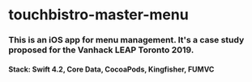 # touchbistro-master-menu

### This is an iOS app for menu management. It's a case study proposed for the Vanhack LEAP Toronto 2019.

#### Stack: Swift 4.2, Core Data, CocoaPods, Kingfisher, FUMVC
